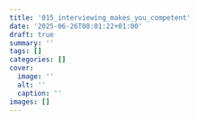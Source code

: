 ```yaml
---
title: '015_interviewing_makes_you_competent'
date: '2025-06-26T08:01:22+01:00'
draft: true 
summary: ''
tags: []
categories: []
cover:
  image: ''
  alt: ''
  caption: ''
images: []
---
```

